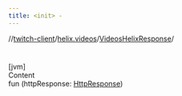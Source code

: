 ```yaml
---
title: <init> -
---
```

//[twitch-client](../../index.md)/[helix.videos](../index.md)/[VideosHelixResponse](index.md)/[<init>](-init-.md)



# <init>  
[jvm]  
Content  
fun [<init>](-init-.md)(httpResponse: [HttpResponse]())  



